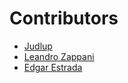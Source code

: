 # Contributors

-  [Judlup](https://www.linkedin.com/in/judlup/)
-  [Leandro Zappani](https://github.com/lzappani/)
-  [Edgar Estrada](https://github.com/EdgarEstDo)
